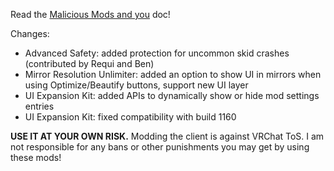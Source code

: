 Read the [Malicious Mods and you](https://github.com/knah/VRCMods/blob/master/Malicious-Mods.md) doc!

Changes:
 * Advanced Safety: added protection for uncommon skid crashes (contributed by Requi and Ben)
 * Mirror Resolution Unlimiter: added an option to show UI in mirrors when using Optimize/Beautify buttons, support new UI layer
 * UI Expansion Kit: added APIs to dynamically show or hide mod settings entries
 * UI Expansion Kit: fixed compatibility with build 1160


**USE IT AT YOUR OWN RISK.** Modding the client is against VRChat ToS. I am not responsible for any bans or other punishments you may get by using these mods!
